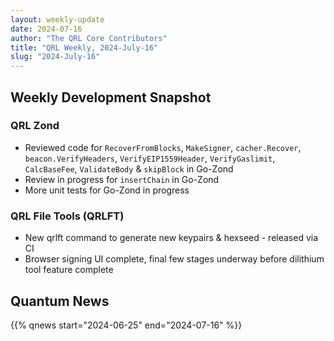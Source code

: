 ```yaml
---
layout: weekly-update
date: 2024-07-16
author: "The QRL Core Contributors"
title: "QRL Weekly, 2024-July-16"
slug: "2024-July-16"
---
```


## Weekly Development Snapshot

### QRL Zond

- Reviewed code for `RecoverFromBlocks`, `MakeSigner`, `cacher.Recover`, `beacon.VerifyHeaders`, `VerifyEIP1559Header`, `VerifyGaslimit`, `CalcBaseFee`, `ValidateBody` & `skipBlock` in Go-Zond
- Review in progress for `insertChain` in Go-Zond
- More unit tests for Go-Zond in progress

### QRL File Tools (QRLFT) 

- New qrlft command to generate new keypairs & hexseed - released via CI
- Browser signing UI complete, final few stages underway before dilithium tool feature complete

<!--more-->

## Quantum News

{{% qnews start="2024-06-25" end="2024-07-16" %}}
